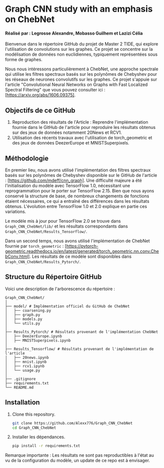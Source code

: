 # Graph CNN study with an emphasis on ChebNet 
#### Réalisé par : Legrosse Alexandre, Mobasso Guilhem et Lazizi Célia

Bienvenue dans le répertoire GitHub du projet de Master 2 TIDE, qui explore l'utilisation de convolutions sur les graphes. Ce projet se concentre sur la modélisation de données non euclidiennes, typiquement représentées sous forme de graphes.

Nous nous intéressons particulièrement à ChebNet, une approche spectrale qui utilise les filtres spectraux basés sur les polynômes de Chebyshev pour les réseaux de neurones convolutifs sur les graphes. Ce projet s'appuie sur l'article "Convolutional Neural Networks on Graphs with Fast Localized Spectral Filtering" que vous pouvez consulter ici : [https://arxiv.org/abs/1606.09375].

## Objectifs de ce GitHub
1) Reproduction des résultats de l'Article : Reprendre l'implémentation fournie dans le GitHub de l'article pour reproduire les résultats obtenus sur des jeux de données notamment 20News et RCV1.
2) Utilisation des récents travaux avec l'utilisation de torch_geometric et des jeux de données DeezerEurope et MNISTSuperpixels. 

## Méthodologie 

En premier lieu, nous avons utilisé l'implémentation des filtres spectraux basés sur les polynômes de Chebyshev disponible sur le GitHub de l'article : [https://github.com/mdeff/cnn_graph]. Une difficulté majeure a été l'initialisation du modèle avec TensorFlow 1.0, nécessitant une reprogrammation pour le porter sur TensorFlow 2.15. Bien que nous ayons conservé la structure de base, de nombreux changements de fonctions étaient nécessaires, ce qui a entraîné des différences dans les résultats obtenus. L'évolution entre TensorFlow 1.0 et 2.0 explique en partie ces variations. 

Le modèle mis à jour pour TensorFlow 2.0 se trouve dans `Graph_CNN_ChebNet/lib/` et les résultats correspondants dans `Graph_CNN_ChebNet/Results_Tensorflow/`.

Dans un second temps, nous avons utilisé l'implémentation de ChebNet fournie par `torch_geometric` : [https://pytorch-geometric.readthedocs.io/en/latest/generated/torch_geometric.nn.conv.ChebConv.html]. Les résultats de ce modèle sont disponibles dans `Graph_CNN_ChebNet/Results_Pytorch/`.

## Structure du Répertoire GitHub

Voici une description de l'arborescence du répertoire :

````
Graph_CNN_ChebNet/
│
├── model/ # Implémentation officiel du GitHub de ChebNet
│   ├── coarsening.py                  
│   ├── graph.py
│   ├── models.py 
│   └── utils.py             
│
├── Results_Pytorch/ # Résultats provenant de l'implémentation ChebNet
│   ├── DeezerEurope.ipynb
│   ├── MNISTSuperpixels.ipynb     
│                 
├── Results_Tensorflow/ # Résultats provenant de l'implémentation de l'article 
│   ├── 20news.ipynb
│   ├── mnist.ipynb 
│   ├── rcv1.ipynb 
│   └── usage.py
│   
├── .gitignore              
├── requirements.txt          
└── README.md            
````
### 

## Installation

1. Clone this repository.
   ```sh
   git clone https://github.com/Alexx776/Graph_CNN_ChebNet
   cd Graph_CNN_ChebNet
   ```

2. Installer les dépendances. 
   ```sh
   pip install -r requirements.txt  
   ```

Remarque importante : Les résultats ne sont pas reproductibles à l'état au vu de la configuration du modèle, un update de ce repo est à envisager.